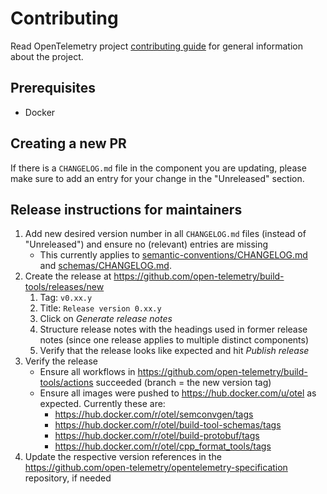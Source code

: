 # Contributing

Read OpenTelemetry project [contributing
guide](https://github.com/open-telemetry/community/blob/master/CONTRIBUTING.md)
for general information about the project.

## Prerequisites

- Docker

## Creating a new PR

If there is a `CHANGELOG.md` file in the component you are updating,
please make sure to add an entry for your change in the "Unreleased" section.

## Release instructions for maintainers

1. Add new desired version number in all `CHANGELOG.md` files (instead of "Unreleased") and ensure no (relevant) entries are missing
   - This currently applies to [semantic-conventions/CHANGELOG.md](./semantic-conventions/CHANGELOG.md)
     and [schemas/CHANGELOG.md](./schemas/CHANGELOG.md).
2. Create the release at <https://github.com/open-telemetry/build-tools/releases/new>
   1. Tag: `v0.xx.y`
   2. Title: `Release version 0.xx.y`
   3. Click on _Generate release notes_
   4. Structure release notes with the headings used in former release notes (since one release applies to multiple distinct components)
   5. Verify that the release looks like expected and hit _Publish release_
3. Verify the release
   - Ensure all workflows in <https://github.com/open-telemetry/build-tools/actions> succeeded (branch = the new version tag)
   - Ensure all images were pushed to <https://hub.docker.com/u/otel> as expected. Currently these are:
     - <https://hub.docker.com/r/otel/semconvgen/tags>
     - <https://hub.docker.com/r/otel/build-tool-schemas/tags>
     - <https://hub.docker.com/r/otel/build-protobuf/tags>
     - <https://hub.docker.com/r/otel/cpp_format_tools/tags>
4. Update the respective version references in the <https://github.com/open-telemetry/opentelemetry-specification> repository, if needed
